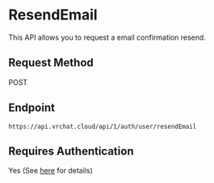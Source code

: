 # ResendEmail

This API allows you to request a email confirmation resend.

## Request Method
POST

## Endpoint
    https://api.vrchat.cloud/api/1/auth/user/resendEmail

## Requires Authentication
Yes (See [here](/Authorization.md) for details)
